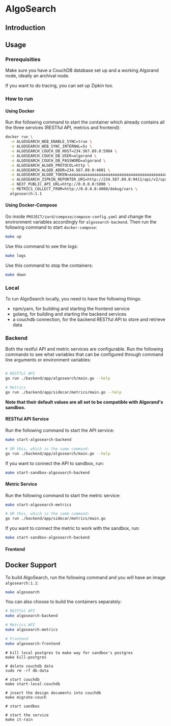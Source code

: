 # AlgoSearch

## Introduction


## Usage

### Prerequisities

Make sure you have a CouchDB database set up and a working Algorand node, ideally an archival node.

If you want to do tracing, you can set up Zipkin too.

### How to run

#### Using Docker

Run the following command to start the container which already contains all the three services (RESTful API, metrics and frontend):

```sh
docker run \
  -e ALGOSEARCH_WEB_ENABLE_SYNC=true \
  -e ALGOSEARCH_WEB_SYNC_INTERNAL=5s \
  -e ALGOSEARCH_COUCH_DB_HOST=234.567.89.0:5984 \
  -e ALGOSEARCH_COUCH_DB_USER=algorand \
  -e ALGOSEARCH_COUCH_DB_PASSWORD=algorand \
  -e ALGOSEARCH_ALGOD_PROTOCOL=http \
  -e ALGOSEARCH_ALGOD_ADDR=234.567.89.0:4001 \
  -e ALGOSEARCH_ALGOD_TOKEN=aaaaaaaaaaaaaaaaaaaaaaaaaaaaaaaaaaaaaaaaaaaaaaaaaaaaaaaaaaaaaaaa \
  -e ALGOSEARCH_ZIPKIN_REPORTER_URI=http://234.567.89.0:9411/api/v2/spans \
  -e NEXT_PUBLIC_API_URL=http://0.0.0.0:5000 \
  -e METRICS_COLLECT_FROM=http://0.0.0.0:4000/debug/vars \
  algosearch:1.1
```

#### Using Docker-Compose

Go inside `PROJECT/zard/compose/compose-config.yaml` and change the environment variables accordingly for `algosearch-backend`. Then run the following command to start `docker-compose`:

```sh
make up
```

Use this command to see the logs:

```sh
make logs
```

Use this command to stop the containers:

```sh
make down
```

### Local

To run AlgoSearch locally, you need to have the following things:

- npm/yarn, for building and starting the frontend service
- golang, for building and starting the backend services
- a couchdb connection, for the backend RESTful APi to store and retrieve data

### Backend

Both the restful API and metric services are configurable. Run the following commands to see what variables that can be configured through command line arguments or environment variables:

```sh

# RESTful API
go run ./backend/app/algosearch/main.go --help

# Metrics
go run ./backend/app/sidecar/metrics/main.go --help
```

**Note that their default values are all set to be compatible with Algorand's sandbox.**

#### RESTful API Service

Run the following command to start the API service:

```sh
make start-algosearch-backend

# OR this, which is the same command:
go run ./backend/app/algosearch/main.go --help
```

If you want to connect the API to sandbox, run:

```sh
make start-sandbox-algosearch-backend
```

#### Metric Service

Run the following command to start the metric service:

```sh
make start-algosearch-metrics

# OR this, which is the same command:
go run ./backend/app/sidecar/metrics/main.go
```

If you want to connect the metric to work with the sandbox, run:

```sh
make start-sandbox-algosearch-backend
```

#### Frontend



## Docker Support

To build AlgoSearch, run the following command and you will have an image `algosearch:1.1`:

```sh
make algosearch
```

You can also choose to build the containers separately:

```sh
# RESTful API
make algosearch-backend

# Metrics API
make algosearch-metrics

# Frontend
make algosearch-frontend
```


```shell
# kill local postgres to make way for sandbox's postgres
make kill-postgres

# delete couchdb data
sudo rm -rf db-data

# start couchdb
make start-local-couchdb

# insert the design documents into couchdb
make migrate-couch

# start sandbox

# start the service
make it-rain
```
